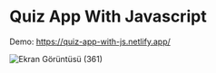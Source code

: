 # Quiz App With Javascript

Demo: https://quiz-app-with-js.netlify.app/

![Ekran Görüntüsü (361)](https://user-images.githubusercontent.com/81578763/189648227-dca1443d-5d08-4189-b157-3a653d0cca5f.png)




